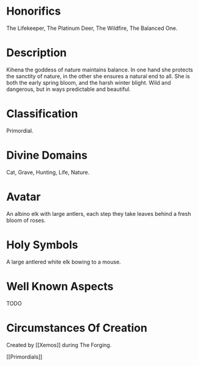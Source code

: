 # Honorifics
The Lifekeeper, The Platinum Deer, The Wildfire, The Balanced One.

# Description
Kihena the goddess of nature maintains balance. In one hand she protects the sanctity of nature, in the other she ensures a natural end to all. She is both the early spring bloom, and the harsh winter blight. Wild and dangerous, but in ways predictable and beautiful.

# Classification
Primordial.

# Divine Domains
Cat, Grave, Hunting, Life, Nature.

# Avatar
An albino elk with large antlers, each step they take leaves behind a fresh bloom of roses.

# Holy Symbols
A large antlered white elk bowing to a mouse.

# Well Known Aspects
TODO

# Circumstances Of Creation
Created by [[Xemos]] during The Forging.

[[Primordials]]